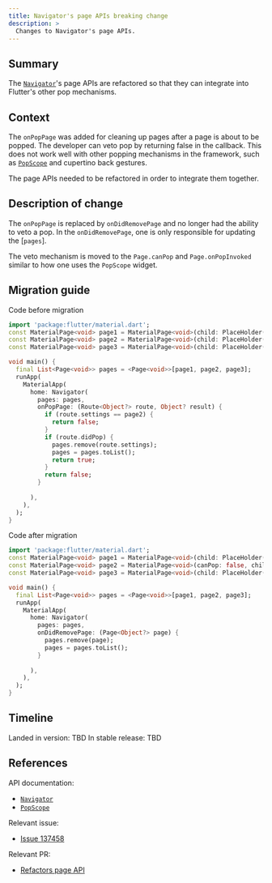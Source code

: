 ```yaml
---
title: Navigator's page APIs breaking change
description: >
  Changes to Navigator's page APIs.
---
```


## Summary

The [`Navigator`]'s page APIs are refactored so that they can integrate
into Flutter's other pop mechanisms.

## Context

The `onPopPage` was added for cleaning up pages after a page is about to be popped.
The developer can veto pop by returning false in the callback. This does not work well
with other popping mechanisms in the framework, such as [`PopScope`] and cupertino back
gestures.

The page APIs needed to be refactored in order to integrate them together.


## Description of change

The `onPopPage` is replaced by `onDidRemovePage` and no longer had the ability to veto
a pop. In the `onDidRemovePage`, one is only responsible for updating the [`pages`].

The veto mechanism is moved to the `Page.canPop` and `Page.onPopInvoked` similar to how
one uses the `PopScope` widget.

## Migration guide

Code before migration

```dart
import 'package:flutter/material.dart';
const MaterialPage<void> page1 = MaterialPage<void>(child: PlaceHolder());
const MaterialPage<void> page2 = MaterialPage<void>(child: PlaceHolder());
const MaterialPage<void> page3 = MaterialPage<void>(child: PlaceHolder());

void main() {
  final List<Page<void>> pages = <Page<void>>[page1, page2, page3];
  runApp(
    MaterialApp(
      home: Navigator(
        pages: pages,
        onPopPage: (Route<Object?> route, Object? result) {
          if (route.settings == page2) {
            return false;
          }
          if (route.didPop) {
            pages.remove(route.settings);
            pages = pages.toList();
            return true;
          }
          return false;
        }
          
      ),
    ),
  );
}
```

Code after migration

```dart
import 'package:flutter/material.dart';
const MaterialPage<void> page1 = MaterialPage<void>(child: PlaceHolder());
const MaterialPage<void> page2 = MaterialPage<void>(canPop: false, child: PlaceHolder());
const MaterialPage<void> page3 = MaterialPage<void>(child: PlaceHolder());

void main() {
  final List<Page<void>> pages = <Page<void>>[page1, page2, page3];
  runApp(
    MaterialApp(
      home: Navigator(
        pages: pages,
        onDidRemovePage: (Page<Object?> page) {
          pages.remove(page);
          pages = pages.toList();
        }
          
      ),
    ),
  );
}
```

## Timeline

Landed in version: TBD
In stable release: TBD

## References

API documentation:

* [`Navigator`][]
* [`PopScope`][]

Relevant issue:

* [Issue 137458][]

Relevant PR:

* [Refactors page API][]

[Refactors page API]: {{site.repo.flutter}}/pull/137792
[`Navigator`]: {{site.api}}/flutter/widgets/Navigator-class.html
[`PopScope`]: {{site.api}}/flutter/widgets/PopScope-class.html
[Issue 137458]: {{site.repo.flutter}}/issues/137458
